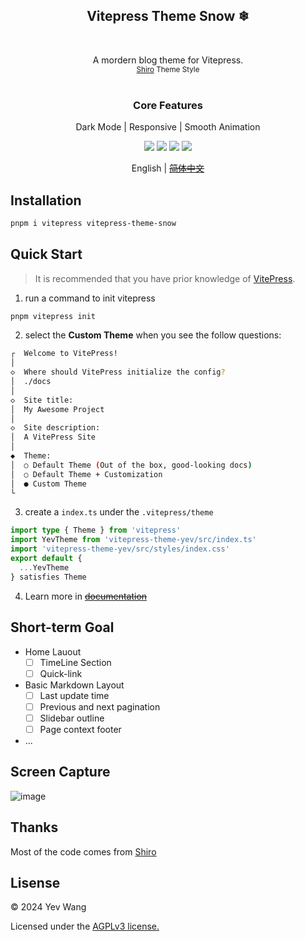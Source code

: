 <p align="center">
  <h2 align="center">Vitepress Theme Snow ❄</h2>
  <br />
  <p align="center">
    A mordern blog theme for Vitepress.
    <br />
    <small align="center"><a href="https://github.com/innei/Shiro">Shiro</a> Theme Style</small>
    <br />
    <br />
  </p>
</p>


<p align="center">  
  <h3 align="center">Core Features</h3>
  <p align="center">
  Dark Mode
  | 
  Responsive
  |
  Smooth Animation
  </p>
</p>


<p align="center">
   <span>
      <img src="https://img.shields.io/badge/vuejs-%2335495e.svg?style=Plastic&logo=vuedotjs&logoColor=%234FC08D"/>
   </span>
   <span>
      <img src="https://img.shields.io/badge/typescript-%23007ACC.svg?style=Plastice&logo=typescript&logoColor=white"/>
   </span>
   <span>
      <img src="https://img.shields.io/badge/RollupJS-ef3335?style=Plastic&logo=rollup.js&logoColor=white"/>
    </span>
   <span>
      <img src="https://img.shields.io/badge/tailwindcss-%2338B2AC.svg?style=Plastic&logo=tailwind-css&logoColor=white"/>
    </span>
</p>

<p align="center"> English | <del><a href="./readme_cn.md">简体中文</a></del></p>

## Installation

```sh
pnpm i vitepress vitepress-theme-snow
```

## Quick Start

> It is recommended that you have prior knowledge of [VitePress](https://vitepress.dev/guide/getting-started).

1. run a command to init vitepress
   
```sh
pnpm vitepress init
```

2. select the **Custom Theme** when you see the follow questions:
   
```sh
┌  Welcome to VitePress!
│
◇  Where should VitePress initialize the config?
│  ./docs
│
◇  Site title:
│  My Awesome Project
│
◇  Site description:
│  A VitePress Site
│
◆  Theme:
│  ○ Default Theme (Out of the box, good-looking docs)
│  ○ Default Theme + Customization
│  ● Custom Theme
└
```
3. create a `index.ts` under the `.vitepress/theme`

```typescript
import type { Theme } from 'vitepress'
import YevTheme from 'vitepress-theme-yev/src/index.ts'
import 'vitepress-theme-yev/src/styles/index.css'
export default {
  ...YevTheme
} satisfies Theme

```

4. Learn more in ~~[documentation](#)~~

## Short-term Goal

- Home Lauout
  + [ ] TimeLine Section
  + [ ] Quick-link
- Basic Markdown Layout
  + [ ] Last update time
  + [ ] Previous and next pagination
  + [ ] Slidebar outline
  + [ ] Page context footer
- ...

## Screen Capture
<img alt="image" src="https://github.com/wangyewei/vitepress-theme-snow/assets/49926816/fd7a8747-9765-4fa8-8121-b93f60ae9225">

## Thanks

Most of the code comes from [Shiro](https://github.com/innei/Shiro)

## Lisense

&copy; 2024 Yev Wang

Licensed under the [AGPLv3 license.](https://github.com/wangyewei/vitepress-theme-yev/blob/main/LICENSE)
